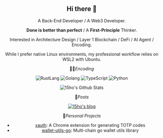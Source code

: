 <div align="center">
<h2> Hi there 👋</h2>


<p>A Back-End Developer / A Web3 Developer.</p>

<p><b>Done is better than perfect</b> / A <b>First-Principle</b> Thinker.</p>

<p>Interested in Architecture Design / Layer 1 Blockchain / DeFi / AI Agent / Encoding.</p>

<p>While I prefer native Linux environments, my professional workflow relies on WSL2 with Ubuntu.</p>

👨‍💻<i>Encoding</i>

<img alt="RustLang" src="https://img.shields.io/badge/-Rust-FFFF?style=social&logo=rust" />
<img alt="Golang" src="https://img.shields.io/badge/-Golang-FFFF?style=social&logo=go" />
<img alt="TypeScript" src="https://img.shields.io/badge/-TypeScript-FFFF?style=social&logo=typescript&logoColor=blue" />
<img alt="Python" src="https://img.shields.io/badge/-Python-FFFF?style=social&logo=python" />

![15ho's Github Stats](https://github-readme-stats.vercel.app/api?username=15ho&count_private=true&show_icons=true&bg_color=000000&text_color=D9E0EE&icon_color=B0E0E6&title_color=00FFFF)

📝<i>Posts</i>

[![15ho's blog](https://img.shields.io/badge/15ho%27s%20Blog-8A2BE2)](https://15ho.github.io)

🧩<i>Personal Projects</i>

- [<img height="10" width="32" src="https://cdn.simpleicons.org/typescript?viewbox=auto" />xauth](https://github.com/15ho/xauth): A Chrome extension for generating TOTP codes
- [<img height="10" width="32" src="https://cdn.simpleicons.org/go?viewbox=auto" />wallet-utils-go](https://github.com/15ho/wallet-utils-go): Multi-chain go wallet utils library

</div>